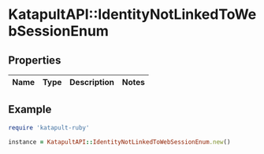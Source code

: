 # KatapultAPI::IdentityNotLinkedToWebSessionEnum

## Properties

| Name | Type | Description | Notes |
| ---- | ---- | ----------- | ----- |

## Example

```ruby
require 'katapult-ruby'

instance = KatapultAPI::IdentityNotLinkedToWebSessionEnum.new()
```


